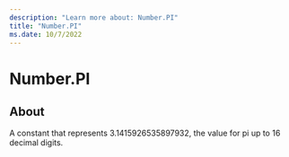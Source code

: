 ```yaml
---
description: "Learn more about: Number.PI"
title: "Number.PI"
ms.date: 10/7/2022
---
```

# Number.PI

## About

A constant that represents 3.1415926535897932, the value for pi up to 16 decimal digits.
